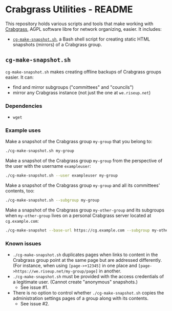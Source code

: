 # Crabgrass Utilities - README

This repository holds various scripts and tools that make working with [Crabgrass](https://github.com/riseuplabs/crabgrass-core), AGPL software libre for network organizing, easier. It includes:

* [`cg-make-snapshot.sh`](#cg-make-snapshot-sh), a Bash shell script for creating static HTML snapshots (mirrors) of a Crabgrass group.

## `cg-make-snapshot.sh`

`cg-make-snapshot.sh` makes creating offline backups of Crabgrass groups easier. It can:

* find and mirror subgroups ("committees" and "councils")
* mirror any Crabgrass instance (not just the one at `we.riseup.net`)

### Dependencies

* `wget`

### Example uses

Make a snapshot of the Crabgrass group `my-group` that you belong to:

```sh
./cg-make-snapshot.sh my-group
```

Make a snapshot of the Crabgrass group `my-group` from the perspective of the user with the username `exampleuser`:

```sh
./cg-make-snapshot.sh --user exampleuser my-group
```

Make a snapshot of the Crabgrass group `my-group` and all its committees' contents, too:

```sh
./cg-make-snapshot.sh --subgroup my-group
```

Make a snapshot of the Crabgrass group `my-other-group` and its subgroups when `my-other-group` lives on a personal Crabgrass server located at `cg.example.com`:

```sh
./cg-make-snapshot --base-url https://cg.example.com --subgroup my-other-group
```

### Known issues

* `./cg-make-snapshot.sh` duplicates pages when links to content in the Crabgrass group point at the same page but are addressed differently. (For instance, when using `[page->+12345]` in one place and `[page->https://we.riseup.net/my-group/page]` in another.
* `./cg-make-snapshot.sh` must be provided with the access credentials of a legitimate user. (Cannot create "anonymous" snapshots.)
    * See issue #1.
* There is no option to control whether `./cg-make-snapshot.sh` copies the administration settings pages of a group along with its contents.
    * See issue #2.
